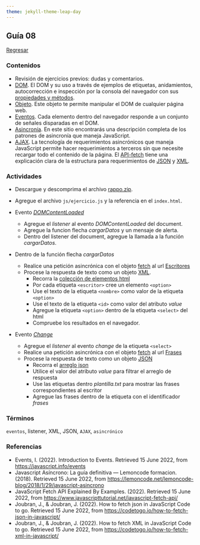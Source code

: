 ```yaml
---
theme: jekyll-theme-leap-day
---
```


## Guía 08

[Regresar](/DAWM-2022/)

### Contenidos

* Revisión de ejercicios previos: dudas y comentarios.
* [DOM](https://javascript.info/dom-nodes). El DOM y su uso a través de ejemplos de etiquetas, anidamientos, autocorrección e inspección por la consola del navegador con sus [propiedades y métodos](https://developer.mozilla.org/es/docs/Web/API/Document).
* [Objeto](https://javascript.info/dom-navigation). Este objeto te permite manipular el DOM de cualquier página web.
* [Eventos](https://javascript.info/events). Cada elemento dentro del navegador responde a un conjunto de señales disparadas en el DOM.
* [Asincronía](https://lemoncode.net/lemoncode-blog/2018/1/29/javascript-asincrono). En este sitio encontrarás una descripción completa de los patrones de asincronía que maneja JavaScript.
* [AJAX](https://www.espai.es/blog/2019/07/ajax-con-fetch-api/). La tecnología de requerimientos asincrónicos que maneja JavaScript permite hacer requerimientos a terceros sin que necesite recargar todo el contenido de la página. El [API-fetch](https://www.javascripttutorial.net/javascript-fetch-api/) tiene una explicación clara de la estructura para requerimientos de [JSON](https://codetogo.io/how-to-fetch-json-in-javascript/) y [XML](https://codetogo.io/how-to-fetch-xml-in-javascript/).


### Actividades

* Descargue y descomprima el archivo [rappo.zip](../ejercicios/rappo.zip).
* Agregue el archivo `js/ejercicio.js` y la referencia en el `index.html`.
* Evento [_DOMContentLoaded_](https://developer.mozilla.org/en-US/docs/Web/API/Window/DOMContentLoaded_event)
	+ Agregue el *listener* al evento *DOMContentLoaded* del document.
	+ Agregue la funcion flecha *cargarDatos* y un mensaje de alerta.
	+ Dentro del listener del document, agregue la llamada a la función *cargarDatos*.

* Dentro de la función flecha *cargarDatos*
	+ Realice una petición asincrónica con el objeto [fetch](https://www.javascripttutorial.net/javascript-fetch-api/) al url <a href="https://dataserverdaw.herokuapp.com/escritores/xml">Escritores</a>
	+ Procese la respuesta de texto como un objeto [XML](https://codetogo.io/how-to-fetch-xml-in-javascript/). 
		- Recorra la [colección de elementos html](https://www.geeksforgeeks.org/htmlcollection-for-loop/) 
		- Por cada etiqueta `<escritor>` cree un elemento `<option>`
		- Use el texto de la etiqueta `<nombre>` como valor de la etiqueta `<option>`
		- Use el texto de la etiqueta `<id>`  como valor del atributo *value*
		- Agregue la etiqueta `<option>` dentro de la etiqueta `<select>` del html
		- Compruebe los resultados en el navegador.

* Evento [_Change_](https://developer.mozilla.org/en-US/docs/Web/API/HTMLElement/change_event)
	+ Agregue el *listener* al evento *change* de la etiqueta `<select>`
	+ Realice una petición asincrónica con el objeto [fetch](https://www.javascripttutorial.net/javascript-fetch-api/) al url <a href="https://dataserverdaw.herokuapp.com/escritores/frases">Frases</a>
	+ Procese la respuesta de texto como un objeto [JSON](https://codetogo.io/how-to-fetch-json-in-javascript/)
		- Recorra el [arreglo json](https://www.sitepoint.com/loop-through-json-response-javascript/)
		- Utilice el valor del atributo *value* para filtrar el arreglo de respuesta
		- Use las etiquetas dentro _plantilla.txt_ para mostrar las frases correspondientes al escritor
		- Agregue las frases dentro de la etiqueta con el identificador *frases*

### Términos

`eventos`, listener, XML, JSON, `AJAX`, `asincrónico`

### Referencias

* Events, I. (2022). Introduction to Events. Retrieved 15 June 2022, from https://javascript.info/events
* Javascript Asíncrono: La guía definitiva — Lemoncode formacion. (2018). Retrieved 15 June 2022, from https://lemoncode.net/lemoncode-blog/2018/1/29/javascript-asincrono
* JavaScript Fetch API Explained By Examples. (2022). Retrieved 15 June 2022, from https://www.javascripttutorial.net/javascript-fetch-api/
* Joubran, J., & Joubran, J. (2022). How to fetch json in JavaScript Code to go. Retrieved 15 June 2022, from https://codetogo.io/how-to-fetch-json-in-javascript/
* Joubran, J., & Joubran, J. (2022). How to fetch XML in JavaScript Code to go. Retrieved 15 June 2022, from https://codetogo.io/how-to-fetch-xml-in-javascript/